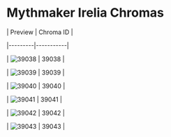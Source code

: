 # Mythmaker Irelia Chromas


| Preview | Chroma ID |

|---------|-----------|

| ![39038](https://raw.communitydragon.org/latest/plugins/rcp-be-lol-game-data/global/default/v1/champion-chroma-images/39/39038.png) | 39038 |

| ![39039](https://raw.communitydragon.org/latest/plugins/rcp-be-lol-game-data/global/default/v1/champion-chroma-images/39/39039.png) | 39039 |

| ![39040](https://raw.communitydragon.org/latest/plugins/rcp-be-lol-game-data/global/default/v1/champion-chroma-images/39/39040.png) | 39040 |

| ![39041](https://raw.communitydragon.org/latest/plugins/rcp-be-lol-game-data/global/default/v1/champion-chroma-images/39/39041.png) | 39041 |

| ![39042](https://raw.communitydragon.org/latest/plugins/rcp-be-lol-game-data/global/default/v1/champion-chroma-images/39/39042.png) | 39042 |

| ![39043](https://raw.communitydragon.org/latest/plugins/rcp-be-lol-game-data/global/default/v1/champion-chroma-images/39/39043.png) | 39043 |